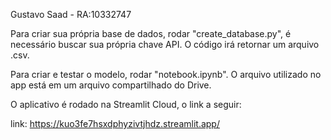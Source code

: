 Gustavo Saad - RA:10332747

Para criar sua própria base de dados, rodar "create_database.py", é necessário buscar sua própria chave API. O código irá retornar um arquivo .csv.

Para criar e testar o modelo, rodar "notebook.ipynb". O arquivo utilizado no app está em um arquivo compartilhado do Drive.

O aplicativo é rodado na Streamlit Cloud, o link a seguir:

link: https://kuo3fe7hsxdphyzivtjhdz.streamlit.app/
